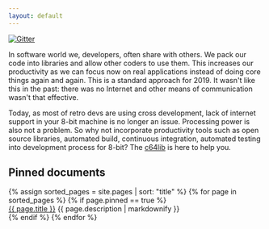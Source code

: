 ```yaml
---
layout: default
---
```

[![Gitter](https://badges.gitter.im/c64lib/community.svg)](https://gitter.im/c64lib/community?utm_source=badge&utm_medium=badge&utm_campaign=pr-badge)

In software world we, developers, often share with others. We pack our code
into libraries and allow other coders to use them. This increases our
productivity as we can focus now on real applications instead of doing
core things again and again. This is a standard approach for 2019. It
wasn't like this in the past: there was no Internet and other means of
communication wasn't that effective.

Today, as most of retro devs are using cross development, lack of 
internet support in your 8-bit machine is no longer an issue. Processing
power is also not a problem. So why not
incorporate productivity tools such as open source libraries, automated
build, continuous integration, automated testing into development process
for 8-bit? The [c64lib] is here to help you.

## Pinned documents

<div class="tiles">
{% assign sorted_pages = site.pages | sort: "title" %}
{% for page in sorted_pages %}
  {% if page.pinned == true %}
  <div class="tile">
  <a href="{% if site.baseurl == "/" %}{{ page.url }}{% else %}{{ page.url | prepend: site.baseurl}}{% endif %}">{{ page.title }}</a>
  {{ page.description | markdownify }}
  </div>
  {% endif %}
{% endfor %}
</div>

[c64lib]: https://github.com/c64lib
